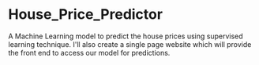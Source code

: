 # House_Price_Predictor
A Machine Learning model to predict the house prices using supervised learning technique. I'll also create a single page website which will provide the front end to access our model for predictions.
